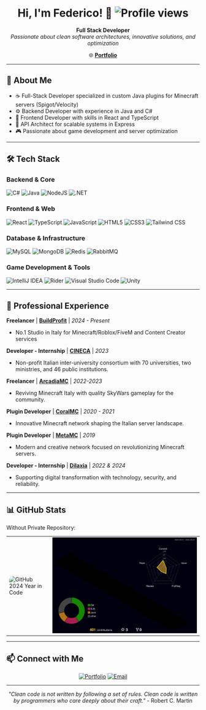 <h1 align="center">Hi, I'm Federico! 👋 <img src="https://komarev.com/ghpvc/?username=xFedeT" alt="Profile views" /></h1>

<div align="center">

**Full Stack Developer**  
*Passionate about clean software architectures, innovative solutions, and optimization*

🌐 **[Portfolio](https://fedet.it/)**

</div>

---

## 🚀 About Me

- ☕ Full-Stack Developer specialized in custom Java plugins for Minecraft servers (Spigot/Velocity)  
- ⚙️ Backend Developer with experience in Java and C#  
- 🎨 Frontend Developer with skills in React and TypeScript  
- 🔗 API Architect for scalable systems in Express  
- 🎮 Passionate about game development and server optimization  

---

## 🛠️ Tech Stack

### **Backend & Core**
<p>
<img alt="C#" src="https://img.shields.io/badge/C%23-%23239120.svg?style=for-the-badge&logo=c-sharp&logoColor=white"/>
<img alt="Java" src="https://img.shields.io/badge/Java-%23ED8B00.svg?style=for-the-badge&logo=java&logoColor=white"/>
<img alt="NodeJS" src="https://img.shields.io/badge/Node.js-%2343853D.svg?style=for-the-badge&logo=node.js&logoColor=white"/>
<img alt=".NET" src="https://img.shields.io/badge/.NET-%235C2D91.svg?style=for-the-badge&logo=.net&logoColor=white"/>
</p>

### **Frontend & Web**
<p>
<img alt="React" src="https://img.shields.io/badge/React-%2320232a.svg?style=for-the-badge&logo=react&logoColor=%2361DAFB"/>
<img alt="TypeScript" src="https://img.shields.io/badge/TypeScript-%23007ACC.svg?style=for-the-badge&logo=typescript&logoColor=white"/>
<img alt="JavaScript" src="https://img.shields.io/badge/JavaScript-%23F7DF1E.svg?style=for-the-badge&logo=javascript&logoColor=black"/>
<img alt="HTML5" src="https://img.shields.io/badge/HTML5-%23E34F26.svg?style=for-the-badge&logo=html5&logoColor=white"/>
<img alt="CSS3" src="https://img.shields.io/badge/CSS3-%231572B6.svg?style=for-the-badge&logo=css3&logoColor=white"/>
<img alt="Tailwind CSS" src="https://img.shields.io/badge/Tailwind_CSS-%2338B2AC.svg?style=for-the-badge&logo=tailwind-css&logoColor=white"/>
</p>

### **Database & Infrastructure**
<p>
<img alt="MySQL" src="https://img.shields.io/badge/MySQL-%2300f.svg?style=for-the-badge&logo=mysql&logoColor=white"/>
<img alt="MongoDB" src="https://img.shields.io/badge/MongoDB-%234ea94b.svg?style=for-the-badge&logo=mongodb&logoColor=white"/>
<img alt="Redis" src="https://img.shields.io/badge/Redis-%23DC382D.svg?style=for-the-badge&logo=redis&logoColor=white"/>
<img alt="RabbitMQ" src="https://img.shields.io/badge/RabbitMQ-%23FF6600.svg?style=for-the-badge&logo=rabbitmq&logoColor=white"/>
</p>

### **Game Development & Tools**
<p>
<img alt="IntelliJ IDEA" src="https://img.shields.io/badge/IntelliJ%20IDEA-%23000000.svg?style=for-the-badge&logo=intellij-idea&logoColor=white"/>
<img alt="Rider" src="https://img.shields.io/badge/Rider-%23000000.svg?style=for-the-badge&logo=jetbrains&logoColor=white"/>
<img alt="Visual Studio Code" src="https://img.shields.io/badge/Visual%20Studio%20Code-%23007ACC.svg?style=for-the-badge&logo=visual-studio-code&logoColor=white"/>
<img alt="Unity" src="https://img.shields.io/badge/Unity-%23000000.svg?style=for-the-badge&logo=unity&logoColor=white"/>
</p>

---

## 💼 Professional Experience

**Freelancer** | **[BuildProfit](https://buildprofit.it/)** | *2024 - Present*  
- No.1 Studio in Italy for Minecraft/Roblox/FiveM and Content Creator services  

**Developer - Internship** | **[CINECA](https://www.cineca.it)** | *2023*  
- Non-profit Italian inter-university consortium with 70 universities, two ministries, and 46 public institutions.  

**Freelancer** | **[ArcadiaMC](https://www.arcadiamc.it/)** | *2022-2023*  
- Reviving Minecraft Italy with quality SkyWars gameplay for the community.  

**Plugin Developer** | **[CoralMC](https://www.coralmc.it/)** | *2020 - 2021*  
- Innovative Minecraft network shaping the Italian server landscape.  

**Plugin Developer** | **[MetaMC](https://www.metamc.it/)** | *2019*  
- Modern and creative network focused on revolutionizing Minecraft servers.  

**Developer - Internship** | **[Dilaxia](https://www.dilaxia.com)** | *2022 & 2024*  
- Supporting digital transformation with technology, security, and reliability.  

---

## 📊 GitHub Stats
Without Private Repository:
<div align="center">
<table style="border: none;">
<tr>
<td style="border: none;">
<img src="https://i.imgur.com/EMPkvce.png" alt="GitHub 2024 Year in Code" style="border-radius: 10px;"/>
</td>
<td style="border: none;">
<img src="https://github.com/xFedeT/xFedeT/blob/main/profile-3d-contrib/profile-night-rainbow.svg" alt="GitHub 3D Contribution Graph" />
</td>
</tr>
</table>
</div>

---

## 📫 Connect with Me

<div align="center">

[![Portfolio](https://img.shields.io/badge/Portfolio-fedet.it-blue?style=for-the-badge&logo=web)](https://fedet.it/)
[![Email](https://img.shields.io/badge/Email-Contact-red?style=for-the-badge&logo=gmail)](mailto:tagliani.fede@gmail.com)

</div>

---

<div align="center">

*"Clean code is not written by following a set of rules. Clean code is written by programmers who care deeply about their craft."* - Robert C. Martin  
</div>
